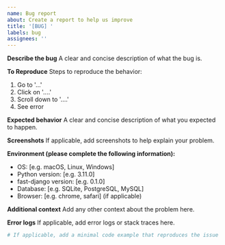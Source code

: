 ```yaml
---
name: Bug report
about: Create a report to help us improve
title: '[BUG] '
labels: bug
assignees: ''
---
```


**Describe the bug**
A clear and concise description of what the bug is.

**To Reproduce**
Steps to reproduce the behavior:
1. Go to '...'
2. Click on '....'
3. Scroll down to '....'
4. See error

**Expected behavior**
A clear and concise description of what you expected to happen.

**Screenshots**
If applicable, add screenshots to help explain your problem.

**Environment (please complete the following information):**
- OS: [e.g. macOS, Linux, Windows]
- Python version: [e.g. 3.11.0]
- fast-django version: [e.g. 0.1.0]
- Database: [e.g. SQLite, PostgreSQL, MySQL]
- Browser: [e.g. chrome, safari] (if applicable)

**Additional context**
Add any other context about the problem here.

**Error logs**
If applicable, add error logs or stack traces here.

```python
# If applicable, add a minimal code example that reproduces the issue
```
